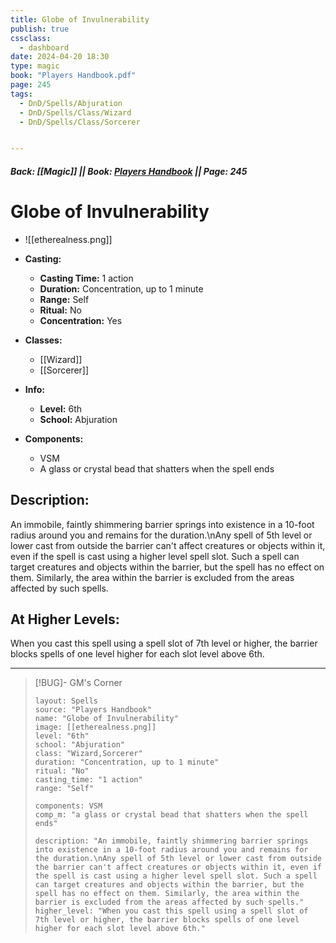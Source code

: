 ```yaml
---
title: Globe of Invulnerability
publish: true
cssclass:
  - dashboard
date: 2024-04-20 18:30
type: magic
book: "Players Handbook.pdf"
page: 245
tags:
  - DnD/Spells/Abjuration
  - DnD/Spells/Class/Wizard
  - DnD/Spells/Class/Sorcerer


---
```


##### Back: [[Magic]] || Book: [Players Handbook](https://drive.google.com/drive/folders/1O5bhpYizcIT5xxAoLOuzCRht_PVS7VSG?usp=sharing) || Page: 245

# Globe of Invulnerability
- ![[etherealness.png]]
- **Casting:**
    - **Casting Time:** 1 action
    - **Duration:** Concentration, up to 1 minute
    - **Range:** Self
    - **Ritual:** No
    - **Concentration:** Yes
- **Classes:**
    - [[Wizard]]
    - [[Sorcerer]]

- **Info:**
    - **Level:** 6th
    - **School:** Abjuration
- **Components:**
    - VSM
    - A glass or crystal bead that shatters when the spell ends

## Description:
An immobile, faintly shimmering barrier springs into existence in a 10-foot radius around you and remains for the duration.\nAny spell of 5th level or lower cast from outside the barrier can't affect creatures or objects within it, even if the spell is cast using a higher level spell slot. Such a spell can target creatures and objects within the barrier, but the spell has no effect on them. Similarly, the area within the barrier is excluded from the areas affected by such spells.

## At Higher Levels:
When you cast this spell using a spell slot of 7th level or higher, the barrier blocks spells of one level higher for each slot level above 6th.

---

> [!BUG]- GM's Corner
>
> ```statblock
> layout: Spells
> source: "Players Handbook"
> name: "Globe of Invulnerability"
> image: [[etherealness.png]]
> level: "6th"
> school: "Abjuration"
> class: "Wizard,Sorcerer"
> duration: "Concentration, up to 1 minute"
> ritual: "No"
> casting_time: "1 action"
> range: "Self"
>
> components: VSM
> comp_m: "a glass or crystal bead that shatters when the spell ends"
>
> description: "An immobile, faintly shimmering barrier springs into existence in a 10-foot radius around you and remains for the duration.\nAny spell of 5th level or lower cast from outside the barrier can't affect creatures or objects within it, even if the spell is cast using a higher level spell slot. Such a spell can target creatures and objects within the barrier, but the spell has no effect on them. Similarly, the area within the barrier is excluded from the areas affected by such spells."
> higher_level: "When you cast this spell using a spell slot of 7th level or higher, the barrier blocks spells of one level higher for each slot level above 6th."
> ```
